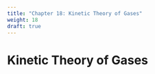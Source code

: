 ```yaml
---
title: "Chapter 18: Kinetic Theory of Gases"
weight: 18
draft: true
---
```


# Kinetic Theory of Gases
